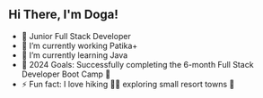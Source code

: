 ## Hi There, I'm Doga!

- 🚀 Junior Full Stack Developer
- 🔭 I’m currently working Patika+
- 🌱 I’m currently learning Java
- 🥅 2024 Goals: Successfully completing the 6-month Full Stack Developer Boot Camp 🤖
- ⚡ Fun fact: I love hiking 🤸‍♀️ exploring small resort towns 🐓

<br />
<br />
<br />


[linkedin]:https://www.linkedin.com/in/dogadenizkorkmaz/
[medium]: https://medium.com/@dogadenizkorkmaz

